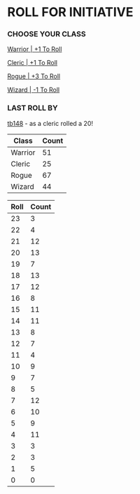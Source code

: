 # ROLL FOR INITIATIVE
### CHOOSE YOUR CLASS

[Warrior | +1 To Roll](https://github.com/benjaminsampica/benjaminsampica/issues/new?title=roll%7Cwarrior&body=Just+click+%27Submit+new+issue%27.)

[Cleric | +1 To Roll](https://github.com/benjaminsampica/benjaminsampica/issues/new?title=roll%7Ccleric&body=Just+click+%27Submit+new+issue%27.)

[Rogue | +3 To Roll](https://github.com/benjaminsampica/benjaminsampica/issues/new?title=roll%7Crogue&body=Just+click+%27Submit+new+issue%27.)

[Wizard | -1 To Roll](https://github.com/benjaminsampica/benjaminsampica/issues/new?title=roll%7Cwizard&body=Just+click+%27Submit+new+issue%27.)
### LAST ROLL BY
[tb148](https://www.github.com/tb148) - as a cleric rolled a 20!

|Class|Count|
|-|-|
|Warrior|51|
|Cleric|25|
|Rogue|67|
|Wizard|44|

|Roll|Count|
|-|-|
|23|3
|22|4
|21|12
|20|13
|19|7
|18|13
|17|12
|16|8
|15|11
|14|11
|13|8
|12|7
|11|4
|10|9
|9|7
|8|5
|7|12
|6|10
|5|9
|4|11
|3|3
|2|3
|1|5
|0|0
